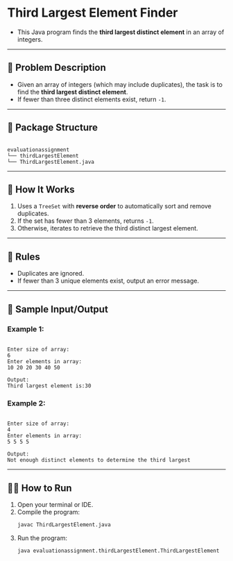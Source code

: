 
# Third Largest Element Finder

- This Java program finds the **third largest distinct element** in an array of integers.
---
## 📘 Problem Description

- Given an array of integers (which may include duplicates), the task is to find the **third largest distinct element**.
- If fewer than three distinct elements exist, return `-1`.

---

## 📂 Package Structure

```

evaluationassignment
└── thirdLargestElement
└── ThirdLargestElement.java

```
---

## 🚀 How It Works

1. Uses a `TreeSet` with **reverse order** to automatically sort and remove duplicates.
2. If the set has fewer than 3 elements, returns `-1`.
3. Otherwise, iterates to retrieve the third distinct largest element.

---

## 📌 Rules

- Duplicates are ignored.
- If fewer than 3 unique elements exist, output an error message.

---

## 🧾 Sample Input/Output

### Example 1:
```

Enter size of array:
6
Enter elements in array:
10 20 20 30 40 50

Output:
Third largest element is:30

```

### Example 2:
```

Enter size of array:
4
Enter elements in array:
5 5 5 5

Output:
Not enough distinct elements to determine the third largest

```
---

## 🧑‍💻 How to Run

1. Open your terminal or IDE.
2. Compile the program:
   ```bash
   javac ThirdLargestElement.java
   ```
3. Run the program:
   ```bash
   java evaluationassignment.thirdLargestElement.ThirdLargestElement
   ```
